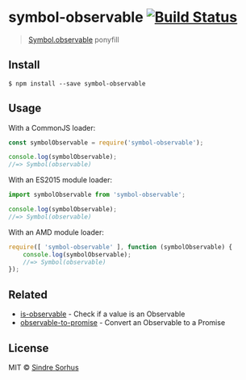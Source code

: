 # symbol-observable [![Build Status](https://travis-ci.org/blesh/symbol-observable.svg?branch=master)](https://travis-ci.org/blesh/symbol-observable)

> [Symbol.observable](https://github.com/zenparsing/es-observable) ponyfill


## Install

```
$ npm install --save symbol-observable
```


## Usage

With a CommonJS loader:

```js
const symbolObservable = require('symbol-observable');

console.log(symbolObservable);
//=> Symbol(observable)
```

With an ES2015 module loader:

```js
import symbolObservable from 'symbol-observable';

console.log(symbolObservable);
//=> Symbol(observable)
```

With an AMD module loader:

```js
require([ 'symbol-observable' ], function (symbolObservable) {
	console.log(symbolObservable);
	//=> Symbol(observable)
});
```

## Related

- [is-observable](https://github.com/sindresorhus/is-observable) - Check if a value is an Observable
- [observable-to-promise](https://github.com/sindresorhus/observable-to-promise) - Convert an Observable to a Promise


## License

MIT © [Sindre Sorhus](https://sindresorhus.com)
